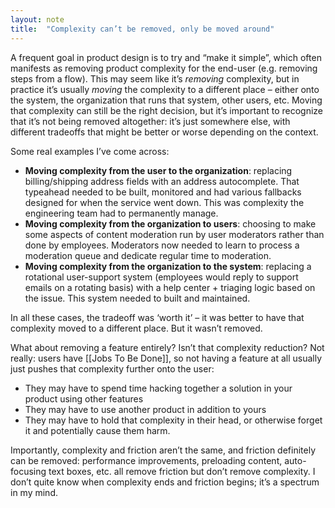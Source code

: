 ```yaml
---
layout: note
title:  "Complexity can’t be removed, only be moved around"
---
```

A frequent goal in product design is to try and “make it simple”, which often manifests as removing product complexity for the end-user (e.g. removing steps from a flow). This may seem like it’s *removing* complexity, but in practice it’s usually *moving* the complexity to a different place – either onto the system, the organization that runs that system, other users, etc. Moving that complexity can still be the right decision, but it’s important to recognize that it’s not being removed altogether: it’s just somewhere else, with different tradeoffs that might be better or worse depending on the context.

Some real examples I’ve come across:
- **Moving complexity from the user to the organization**: replacing billing/shipping address fields with an address autocomplete. That typeahead needed to be built, monitored and had various fallbacks designed for when the service went down. This was complexity the engineering team had to permanently manage.
- **Moving complexity from the organization to users**: choosing to make some aspects of content moderation run by user moderators rather than done by employees. Moderators now needed to learn to process a moderation queue and dedicate regular time to moderation.
- **Moving complexity from the organization to the system**: replacing a rotational user-support system (employees would reply to support emails on a rotating basis) with a help center + triaging logic based on the issue. This system needed to built and maintained.

In all these cases, the tradeoff was ‘worth it’ – it was better to have that complexity moved to a different place. But it wasn’t removed.

What about removing a feature entirely? Isn’t that complexity reduction? Not really: users have [[Jobs To Be Done]], so not having a feature at all usually just pushes that complexity further onto the user:
- They may have to spend time hacking together a solution in your product using other features
- They may have to use another product in addition to yours
- They may have to hold that complexity in their head, or otherwise forget it and potentially cause them harm.

Importantly, complexity and friction aren’t the same, and friction definitely can be removed: performance improvements, preloading content, auto-focusing text boxes, etc. all remove friction but don’t remove complexity. I don’t quite know when complexity ends and friction begins; it’s a spectrum in my mind.